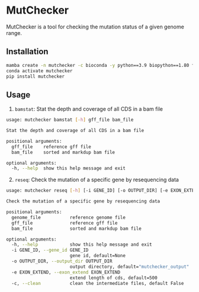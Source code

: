 # MutChecker

MutChecker is a tool for checking the mutation status of a given genome range. 


## Installation

```bash
mamba create -n mutchecker -c bioconda -y python==3.9 biopython==1.80 freebayes whatshap bcftools samtools htslib numexpr
conda activate mutchecker
pip install mutchecker
```

## Usage

1. `bamstat`: Stat the depth and coverage of all CDS in a bam file

```bash
usage: mutchecker bamstat [-h] gff_file bam_file

Stat the depth and coverage of all CDS in a bam file

positional arguments:
  gff_file    reference gff file
  bam_file    sorted and markdup bam file

optional arguments:
  -h, --help  show this help message and exit
```

2. `reseq`: Check the mutation of a specific gene by resequencing data

```bash
usage: mutchecker reseq [-h] [-i GENE_ID] [-o OUTPUT_DIR] [-e EXON_EXTEND] [-c] genome_file gff_file bam_file

Check the mutation of a specific gene by resequencing data

positional arguments:
  genome_file           reference genome file
  gff_file              reference gff file
  bam_file              sorted and markdup bam file

optional arguments:
  -h, --help            show this help message and exit
  -i GENE_ID, --gene_id GENE_ID
                        gene id, default=None
  -o OUTPUT_DIR, --output_dir OUTPUT_DIR
                        output directory, default="mutchecker_output"
  -e EXON_EXTEND, --exon_extend EXON_EXTEND
                        extend length of cds, default=500
  -c, --clean           clean the intermediate files, default False
```